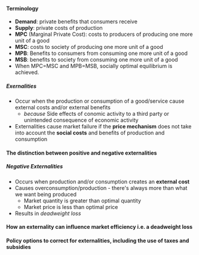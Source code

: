 #### Terminology
- **Demand**: private benefits that consumers receive
- **Supply**: private costs of production
- **MPC** (Marginal Private Cost): costs to producers of producing one more unit of a good
- **MSC**: costs to society of producing one more unit of a good
- **MPB**: Benefits to consumers from consuming one more unit of a good
- **MSB**: benefits to society from consuming one more unit of a good
- When MPC=MSC and MPB=MSB, socially optimal equilibrium is achieved.

##### Exernalities
- Occur when the production or consumption of a good/service cause external costs and/or external benefits
	- *because* Side effects of conomic activity to a third party or unintended consequence of economic activity
- Externalities cause market failure if the **price mechanism** does not take into account the **social costs** and benefits of production and consumption

#### The distinction between  positive and negative externalities
##### Negative Externalities
- Occurs when production and/or consumption creates an **external cost**
- Causes overconsumption/production - there's always more than what we want being produced
	- Market quantity is greater than optimal quantity
	- Market price is less than optimal price
- Results in *deadweight loss*

#### How an externality can influence market efficiency i.e. a deadweight loss
#### Policy options to correct for externalities, including the use of taxes and subsidies